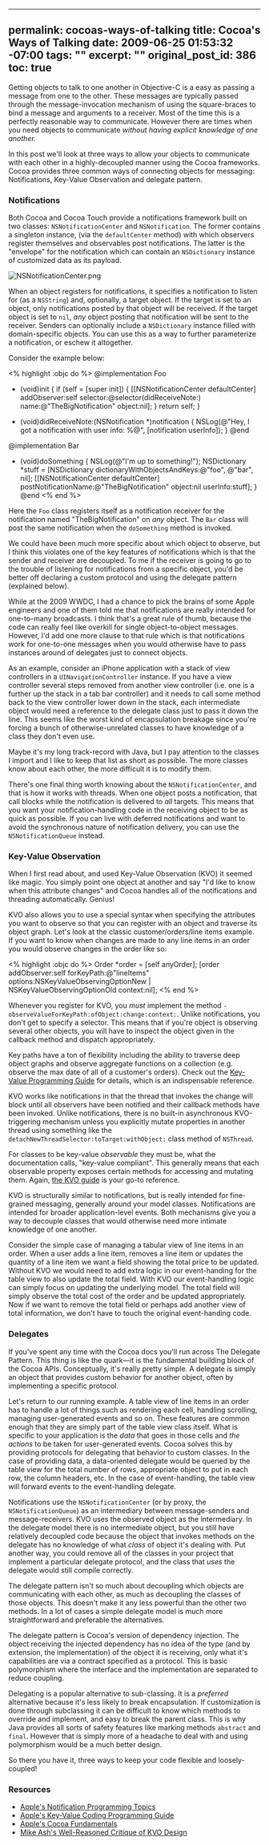 ----- 
permalink: cocoas-ways-of-talking
title: Cocoa's Ways of Talking
date: 2009-06-25 01:53:32 -07:00
tags: ""
excerpt: ""
original_post_id: 386
toc: true
-----
Getting objects to talk to one another in Objective-C is a easy as passing a message from one to the other. These messages are typically passed through the message-invocation mechanism of using the square-braces to bind a message and arguments to a receiver. Most of the time this is a perfectly reasonable way to communicate. However there are times when you need objects to communicate _without having explicit knowledge of one another._

In this post we'll look at three ways to allow your objects to communicate with each other in a highly-decoupled manner using the Cocoa frameworks. Cocoa provides three common ways of connecting objects for messaging: Notifications, Key-Value Observation and delegate pattern.

### Notifications

Both Cocoa and Cocoa Touch provide a notifications framework built on two classes: `NSNotificationCenter` and `NSNotification`. The former contains a singleton instance, (via the `defaultCenter` method) with which observers register themselves and observables post notifications. The latter is the "envelope" for the notification which can contain an `NSDictionary` instance of customized data as its payload.

![NSNotificationCenter.png](/images/2009/06/nsnotificationcenter.png)

When an object registers for notifications, it specifies a notification to listen for (as a `NSString`) and, optionally, a target object. If the target is set to an object, only notifications posted by that object will be received. If the target object is set to `nil`, _any_ object posting that notification will be sent to the receiver. Senders can optionally include a `NSDictionary` instance filled with domain-specific objects. You can use this as a way to further parameterize a notification, or eschew it altogether.

Consider the example below:

<% highlight :objc do %>
@implementation Foo
- (void)init {
  if (self = [super init]) {
    [[NSNotificationCenter defaultCenter] addObserver:self
                                             selector:@selector(didReceiveNote:)
                                                 name:@"TheBigNotification"
                                               object:nil];
  }
  return self;
}

- (void)didReceiveNote:(NSNotification *)notification {
  NSLog(@"Hey, I got a notification with user info: %@", [notification userInfo]);
}
@end

@implementation Bar
- (void)doSomething {
  NSLog(@"I'm up to something!");
  NSDictionary *stuff = [NSDictionary dictionaryWithObjectsAndKeys:@"foo", @"bar", nil];
  [[NSNotificationCenter defaultCenter] postNotificationName:@"TheBigNotification"
                                                      object:nil
                                                    userInfo:stuff];
}
@end
<% end %>

Here the `Foo` class registers itself as a notification receiver for the notification named "TheBigNotification" on _any_ object. The `Bar` class will post the same notification when the `doSomething` method is invoked. 

We could have been much more specific about which object to observe, but I think this violates one of the key features of notifications which is that the sender and receiver are decoupled. To me if the receiver is going to go to the trouble of listening for notifications from a specific object, you'd be better off declaring a custom protocol and using the delegate pattern (explained below).

While at the 2009 WWDC, I had a chance to pick the brains of some Apple engineers and one of them told me that notifications are really intended for one-to-many broadcasts. I think that's a great rule of thumb, because the code can really feel like overkill for single object-to-object messages. However, I'd add one more clause to that rule which is that notifications work for one-to-one messages when you would otherwise have to pass instances around of delegates just to connect objects.

As an example, consider an iPhone application with a stack of view controllers in a `UINavigationController` instance. If you have a view controller several steps removed from another view controller (i.e. one is a further up the stack in a tab bar controller) and it needs to call some method back to the view controller lower down in the stack, each intermediate object would need a reference to the delegate class just to pass it down the line. This seems like the worst kind of encapsulation breakage since you're forcing a bunch of otherwise-unrelated classes to have knowledge of a class they don't even use.

Maybe it's my long track-record with Java, but I pay attention to the classes I import and I like to keep that list as short as possible. The more classes know about each other, the more difficult it is to modify them.

There's one final thing worth knowing about the `NSNotificationCenter`, and that is how it works with threads. When one object posts a notification, that call blocks while the notification is delivered to _all_ targets. This means that you want your notification-handling code in the receiving object to be as quick as possible. If you can live with deferred notifications and want to avoid the synchronous nature of notification delivery, you can use the `NSNotificationQueue` instead.

### Key-Value Observation

When I first read about, and used Key-Value Observation (KVO) it seemed like magic. You simply point one object at another and say "I'd like to know when this attribute changes" and Cocoa handles all of the notifications and threading automatically. Genius!

KVO also allows you to use a special syntax when specifying the attributes you want to observe so that you can register with an object and traverse its object graph. Let's look at the classic customer/orders/line items example. If you want to know when changes are made to any line items in an order you would observe changes in the order like so:

<% highlight :objc do %>
Order *order = [self anyOrder];
[order addObserver:self
        forKeyPath:@"lineItems"
           options:NSKeyValueObservingOptionNew | NSKeyValueObservingOptionOld
           context:nil];
<% end %>


Whenever you register for KVO, you _must_ implement the method `- observeValueForKeyPath:ofObject:change:context:`. Unlike notifications, you don't get to specify a selector. This means that if you're object is observing several other objects, you will have to inspect the object given in the callback method and dispatch appropriately.

Key paths have a ton of flexibility including the ability to traverse deep object graphs and observe aggregate functions on a collection (e.g. observe the max date of all of a customer's orders). Check out the [Key-Value Programming Guide](http://developer.apple.com/documentation/Cocoa/Conceptual/KeyValueCoding/KeyValueCoding.html) for details, which is an indispensable reference.

KVO works like notifications in that the thread that invokes the change will block until all observers have been notified and their callback methods have been invoked. Unlike notifications, there is no built-in asynchronous KVO-triggering mechanism unless you explicitly mutate properties in another thread using something like the `detachNewThreadSelector:toTarget:withObject:` class method of `NSThread`.

For classes to be key-value _observable_ they must be, what the documentation calls, "key-value compliant". This generally means that each observable property exposes certain methods for accessing and mutating them. Again, [the KVO guide](http://developer.apple.com/documentation/Cocoa/Conceptual/KeyValueCoding/KeyValueCoding.html) is your go-to reference.

KVO is structurally similar to notifications, but is really intended for fine-grained messaging, generally around your model classes. Notifications are intended for broader application-level events. Both mechanisms give you a way to decouple classes that would otherwise need more intimate knowledge of one another.

Consider the simple case of managing a tabular view of line items in an order. When a user adds a line item, removes a line item or updates the quantity of a line item we want a field showing the total price to be updated. Without KVO we would need to add extra logic in our event-handing for the table view to also update the total field. With KVO our event-handling logic can simply focus on updating the underlying model. The total field will simply observe the total cost of the order and be updated appropriately. Now if we want to remove the total field or perhaps add another view of total information, we don't have to touch the original event-handing code.

### Delegates

If you've spent any time with the Cocoa docs you'll run across The Delegate Pattern. This thing is like the quark&mdash;it is the fundamental building block of the Cocoa APIs. Conceptually, it's really pretty simple. A delegate is simply an object that provides custom behavior for another object, often by implementing a specific protocol.

Let's return to our running example. A table view of line items in an order has to handle a lot of things such as rendering each cell, handling scrolling, managing user-generated events and so on. These features are common enough that they are simply part of the table view class itself. What is specific to your application is the _data_ that goes in those cells and _the actions_ to be taken for user-generated events. Cocoa solves this by providing protocols for delegating that behavior to custom classes. In the case of providing data, a data-oriented delegate would be queried by the table view for the total number of rows, appropriate object to put in each row, the column headers, etc. In the case of event-handling, the table view will forward events to the event-handling delegate.

Notifications use the `NSNotificationCenter` (or by proxy, the `NSNotificationQueue`) as an intermediary between message-senders and message-receivers. KVO uses the observed object as the intermediary. In the delegate model there is no intermediate object, but you still have relatively decoupled code because the object that invokes methods on the delegate has no knowledge of what _class_ of object it's dealing with. Put another way, you could remove all of the classes in your project that implement a particular delegate protocol, and the class that _uses_ the delegate would still compile correctly.

The delegate pattern isn't so much about decoupling which objects are communicating with each other, as much as decoupling the classes of those objects. This doesn't make it any less powerful than the other two methods. In a lot of cases a simple delegate model is much more straightforward and preferable the alternatives.

The delegate pattern is Cocoa's version of dependency injection. The object receiving the injected dependency has no idea of the type (and by extension, the implementation) of the object it is receiving, only what it's capabilities are via a contract specified as a protocol. This is basic polymorphism where the interface and the implementation are separated to reduce coupling.

Delegating is a popular alternative to sub-classing. It is a _preferred_ alternative because it's less likely to break encapsulation. If customization is done through subclassing it can be difficult to know which methods to override and implement, and easy to break the parent class. This is why Java provides all sorts of safety features like marking methods `abstract` and `final`. However that is simply more of a headache to deal with and using polymorphism would be a much better design.

So there you have it, three ways to keep your code flexible and loosely-coupled!

### Resources
*  [Apple's Notification Programming Topics](http://developer.apple.com/documentation/Cocoa/Conceptual/Notifications/Introduction/introNotifications.html)
*  [Apple's Key-Value Coding Programming Guide](http://developer.apple.com/documentation/Cocoa/Conceptual/KeyValueCoding/KeyValueCoding.html)
*  [Apple's Cocoa Fundamentals](http://developer.apple.com/documentation/Cocoa/Conceptual/CocoaFundamentals/Introduction/Introduction.html)
*  [Mike Ash's Well-Reasoned Critique of KVO Design](http://www.mikeash.com/?page=pyblog/key-value-observing-done-right.html)
